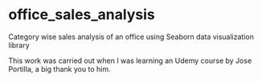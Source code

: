 # office_sales_analysis
Category wise sales analysis of an office using Seaborn data visualization library


This work was carried out when I was learning an Udemy course by Jose Portilla, a big thank you to him.
